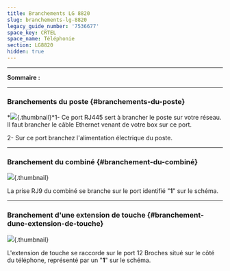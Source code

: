 ```yaml
---
title: Branchements LG 8820
slug: branchements-lg-8820
legacy_guide_number: '7536677'
space_key: CRTEL
space_name: Téléphonie
section: LG8820
hidden: true
---
```


------------------------------------------------------------------------

**Sommaire :**

------------------------------------------------------------------------

### Branchements du poste {#branchements-du-poste}

*![](images/LGBranchements.png){.thumbnail}*1- Ce port RJ445 sert à brancher le poste sur votre réseau. Il faut brancher le câble Ethernet venant de votre box sur ce port.

2- Sur ce port branchez l'alimentation électrique du poste.

------------------------------------------------------------------------

### Branchement du combiné {#branchement-du-combiné}

![](images/LGBranchementsCombibi.png){.thumbnail}

La prise RJ9 du combiné se branche sur le port identifié "**1**" sur le schéma.

------------------------------------------------------------------------

### Branchement d'une extension de touche {#branchement-dune-extension-de-touche}

![](images/LGBranchementsEXT.png){.thumbnail}

L'extension de touche se raccorde sur le port 12 Broches situé sur le côté du téléphone, représenté par un "**1**" sur le schéma.



